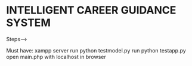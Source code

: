 # INTELLIGENT CAREER GUIDANCE SYSTEM
 
Steps-->

Must have: xampp server
run python testmodel.py
run python testapp.py
open main.php with localhost in browser